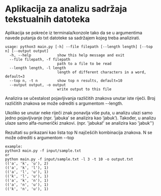 # Aplikacija za analizu sadržaja tekstualnih datoteka

Aplikacija se pokreće iz terminala/konzole tako da se u argumentima navede putanja do txt datoteke sa sadržajem kojeg treba analizirati.

```
usage: python3 main.py [-h] --file filepath [--length length] [--top n] [--output output]
  -h, --help            show this help message and exit
  --file filepath, -f filepath
                        path to a file to be read
  --length length, -l length
                        length of different characters in a word, default=3
  --top n, -t n         show top n results, default=10
  --output output, -o output
                        write output to this file

```

Analizira se učestalost pojavljivanja različitih znakova unutar iste riječi.
Broj različitih znakova se može odrediti s argumentom --length.

Ukoliko se unutar neke riječi znak ponavlja više puta, u analizu ulazi samo jedno pojavljivanje (npr. ‘jabuka’ se analizira kao ‘jabuk’).
Također, u analizu ulaze samo alfa-numerički znakovi. (npr. 'jabuka!' se analizira kao 'jabuk'')

Rezultati su prikazani kao lista top N najčešćih kombinacija znakova.
N se može odrediti s argumentom --top

```
example: 
python3 main.py -f input/sample.txt
or
python main.py -f input/sample.txt -l 3 -t 10 -o output.txt
(('a', 'k', 'u'), 2)
(('a', 'k', 'l'), 1)
(('a', 'l', 'u'), 1)
(('k', 'l', 'u'), 1)
(('a', 'k', 'n'), 1)
(('a', 'n', 'u'), 1)
(('k', 'n', 'u'), 1)
```
